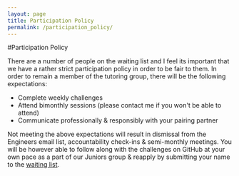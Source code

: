 ```yaml
---
layout: page
title: Participation Policy
permalink: /participation_policy/
---
```


#Participation Policy

There are a number of people on the waiting list and I feel its important that we have a rather strict participation policy in order to be fair to them. In order to remain a member of the tutoring group, there will be the following expectations: 

- Complete weekly challenges 
- Attend bimonthly sessions (please contact me if you won't be able to attend)
- Communicate professionally & responsibly with your pairing partner

Not meeting the above expectations will result in dismissal from the Engineers email list, accountability check-ins & semi-monthly meetings. You will be however able to follow along with the challenges on GitHub at your own pace as a part of our Juniors group & reapply by submitting your name to the [waiting list](https://docs.google.com/a/goodproduce.net/forms/d/11WzmAGErqLTQ6NAwtBOTVl_BOlkXdj3L-8tbzBNGb9s/viewform).


